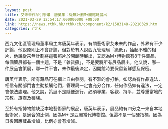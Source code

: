 ```yaml
---
layout: post
title: 艾未未作品引爭議　唐英年：從無計劃M+開館時展出
date: 2021-03-29 12:54:17.000000000 +08:00
link: https://news.rthk.hk/rthk/ch/component/k2/1583148-20210329.htm
categories: rthk
---
```


西九文化區管理局董事局主席唐英年表示，有關藝術家艾未未的作品，外界有不少評論，他說原則上不會評論，但對於有人說西九管理局「跪低」，抽起不雅的相片，他說從來無計劃將這張照片於開館時展出，又認為M+博物館有8千件藏品，每個策展都有一個主題，不是「雜貨攤」，不是要將所有展品展出。他又說，哪一件展品會策展，哪一件不會，未作最後決定，因開館時要保留新鮮感及保密。

唐英年表示，所有藏品可在網上自由參閱，有不雅的會打格，如認為有作品違法，相信有關部門會主動接觸他們，管理局一定會充分合作，任何作品如有違法，一定會依法處理。他又說，策展不是隨便進行，必須專業、客觀、持平，並尊重當地的宗教，族裔及種族。

至於有指博物館缺乏本地藝術家的展品，唐英年表示，展品約有四分之一來自本地藝術家，是適合的比例，因為M+ 是亞洲當代博物館。但這不是一個硬指標，因為日後因應藏品增加，比例亦會有增減。
